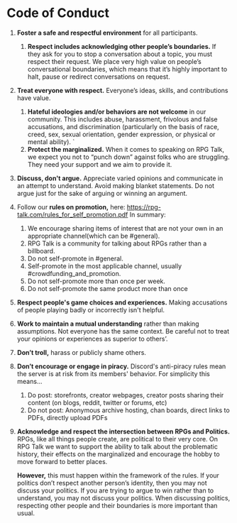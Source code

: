 # Code of Conduct

1. **Foster a safe and respectful environment** for all participants.

   1. **Respect includes acknowledging other people’s boundaries.** If they ask for you to stop a conversation about a topic, you must respect their request. We place very high value on people’s conversational boundaries, which means that it’s highly important to halt, pause or redirect conversations on request.

2. **Treat everyone with respect.** Everyone’s ideas, skills, and contributions have value. 

   1. **Hateful ideologies and/or behaviors are not welcome** in our community. This includes abuse, harassment, frivolous and false accusations, and discrimination (particularly on the basis of race, creed, sex, sexual orientation, gender expression, or physical or mental ability). ` 
   2. **Protect the marginalized.** When it comes to speaking on RPG Talk, we expect you not to “punch down” against folks who are struggling. They need your support and we aim to provide it.

3. **Discuss, don't argue.** Appreciate varied opinions and communicate in an attempt to understand. Avoid making blanket statements. Do not argue just for the sake of arguing or winning an argument.

4. Follow our **rules on promotion,** here: https://rpg-talk.com/rules_for_self_promotion.pdf In summary: 

   1. We encourage sharing items of interest that are not your own in an appropriate channel(which can be #general).
   2. RPG Talk is a community for talking about RPGs rather than a billboard.
   3. Do not self-promote in #general.
   4. Self-promote in the most applicable channel, usually #crowdfunding_and_promotion. 
   5. Do not self-promote more than once per week.
   6. Do not self-promote the same product more than once
   
5. **Respect people's game choices and experiences.** Making accusations of people playing badly or incorrectly isn't helpful.

6. **Work to maintain a mutual understanding** rather than making assumptions. Not everyone has the same context. Be careful not to treat your opinions or experiences as superior to others’.

7. **Don’t troll,** harass or publicly shame others.

8. **Don’t encourage or engage in piracy.** Discord's anti-piracy rules mean the server is at risk from its members' behavior. For simplicity this means...

   1. Do post: storefronts, creator webpages, creator posts sharing their content (on blogs, reddit, twitter or forums, etc)
   2. Do not post: Anonymous archive hosting, chan boards, direct links to PDFs, directly upload PDFs

9. **Acknowledge and respect the intersection between RPGs and Politics.** RPGs, like all things people create, are political to their very core. On RPG Talk we want to support the ability to talk about the problematic history, their effects on the marginalized and encourage the hobby to move forward to better places. 

   **However,** this must happen within the framework of the rules. If your politics don’t respect another person’s identity, then you may not discuss your politics. If you are trying to argue to win rather than to understand, you may not discuss your politics. When discussing politics, respecting other people and their boundaries is more important than usual. 
